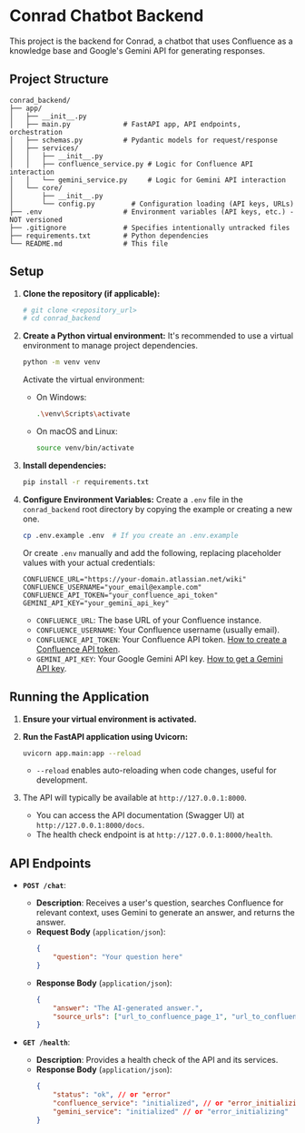 # Conrad Chatbot Backend

This project is the backend for Conrad, a chatbot that uses Confluence as a knowledge base and Google's Gemini API for generating responses.

## Project Structure

```
conrad_backend/
├── app/
│   ├── __init__.py
│   ├── main.py             # FastAPI app, API endpoints, orchestration
│   ├── schemas.py          # Pydantic models for request/response
│   ├── services/
│   │   ├── __init__.py
│   │   ├── confluence_service.py # Logic for Confluence API interaction
│   │   └── gemini_service.py     # Logic for Gemini API interaction
│   └── core/
│       ├── __init__.py
│       └── config.py         # Configuration loading (API keys, URLs)
├── .env                    # Environment variables (API keys, etc.) - NOT versioned
├── .gitignore              # Specifies intentionally untracked files
├── requirements.txt        # Python dependencies
└── README.md               # This file
```

## Setup

1.  **Clone the repository (if applicable):**
    ```bash
    # git clone <repository_url>
    # cd conrad_backend
    ```

2.  **Create a Python virtual environment:**
    It's recommended to use a virtual environment to manage project dependencies.
    ```bash
    python -m venv venv
    ```
    Activate the virtual environment:
    -   On Windows:
        ```bash
        .\venv\Scripts\activate
        ```
    -   On macOS and Linux:
        ```bash
        source venv/bin/activate
        ```

3.  **Install dependencies:**
    ```bash
    pip install -r requirements.txt
    ```

4.  **Configure Environment Variables:**
    Create a `.env` file in the `conrad_backend` root directory by copying the example or creating a new one.
    ```bash
    cp .env.example .env  # If you create an .env.example
    ```
    Or create `.env` manually and add the following, replacing placeholder values with your actual credentials:
    ```env
    CONFLUENCE_URL="https://your-domain.atlassian.net/wiki"
    CONFLUENCE_USERNAME="your_email@example.com"
    CONFLUENCE_API_TOKEN="your_confluence_api_token"
    GEMINI_API_KEY="your_gemini_api_key"
    ```
    -   `CONFLUENCE_URL`: The base URL of your Confluence instance.
    -   `CONFLUENCE_USERNAME`: Your Confluence username (usually email).
    -   `CONFLUENCE_API_TOKEN`: Your Confluence API token. [How to create a Confluence API token](https://support.atlassian.com/atlassian-account/docs/manage-api-tokens-for-your-atlassian-account/).
    -   `GEMINI_API_KEY`: Your Google Gemini API key. [How to get a Gemini API key](https://ai.google.dev/tutorials/python_quickstart#set_up_your_api_key).

## Running the Application

1.  **Ensure your virtual environment is activated.**
2.  **Run the FastAPI application using Uvicorn:**
    ```bash
    uvicorn app.main:app --reload
    ```
    -   `--reload` enables auto-reloading when code changes, useful for development.

3.  The API will typically be available at `http://127.0.0.1:8000`.
    -   You can access the API documentation (Swagger UI) at `http://127.0.0.1:8000/docs`.
    -   The health check endpoint is at `http://127.0.0.1:8000/health`.

## API Endpoints

-   **`POST /chat`**:
    -   **Description**: Receives a user's question, searches Confluence for relevant context, uses Gemini to generate an answer, and returns the answer.
    -   **Request Body** (`application/json`):
        ```json
        {
            "question": "Your question here"
        }
        ```
    -   **Response Body** (`application/json`):
        ```json
        {
            "answer": "The AI-generated answer.",
            "source_urls": ["url_to_confluence_page_1", "url_to_confluence_page_2"]
        }
        ```

-   **`GET /health`**:
    -   **Description**: Provides a health check of the API and its services.
    -   **Response Body** (`application/json`):
        ```json
        {
            "status": "ok", // or "error"
            "confluence_service": "initialized", // or "error_initializing"
            "gemini_service": "initialized" // or "error_initializing"
        }
        ```
